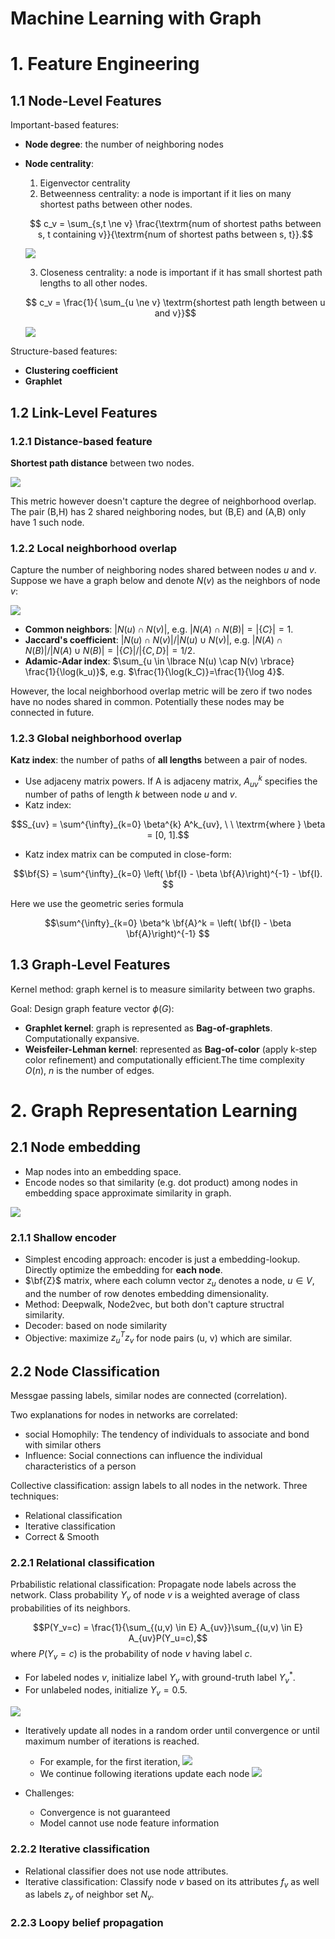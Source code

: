 # Machine Learning with Graph


# 1. Feature Engineering


## 1.1 Node-Level Features

Important-based features:
* **Node degree**: the number of neighboring nodes
* **Node centrality**: 
     1. Eigenvector centrality
     2. Betweenness centrality: a node is important if it lies on many shortest paths between other nodes.
     
     $$ c_v = \sum_{s,t \ne v} \frac{\textrm{num of shortest paths between s, t containing v}}{\textrm{num of shortest paths between s, t}}.$$

     ![](images/feature_node_betweenness.png)

     3. Closeness centrality: a node is important if it has small shortest path lengths to all other nodes.

     $$ c_v = \frac{1}{ \sum_{u \ne v} \textrm{shortest path length between u and v}}$$

     ![](images/feature_node_closeness.png)

     

Structure-based features:
* **Clustering coefficient** 
* **Graphlet**

## 1.2 Link-Level Features

### 1.2.1 Distance-based feature

**Shortest path distance** between two nodes.

![](images/feature_link_distance.png)

This metric however doesn't capture the degree of neighborhood overlap. The pair (B,H) has 2 shared neighboring nodes, but (B,E) and (A,B) only have 1 such node.

### 1.2.2 Local neighborhood overlap

Capture the number of neighboring nodes shared between nodes $u$ and $v$. Suppose we have a graph below and denote $N(v)$ as the neighbors of node $v$:

![](images/feature_link_local_neighbor.png)

* **Common neighbors**: $|N(u) \cap N(v)|$, e.g. $|N(A) \cap N(B)| = |\lbrace C \rbrace|=1$.
* **Jaccard's coefficient**: $|N(u) \cap N(v)|/|N(u) \cup N(v)|$, e.g. $|N(A) \cap N(B)|/ |N(A) \cup N(B)|= | \lbrace C \rbrace |/| \lbrace C,D \rbrace |=1/2$.
* **Adamic-Adar index**: $\sum_{u \in \lbrace N(u) \cap N(v) \rbrace} \frac{1}{\log(k_u)}$, e.g. $\frac{1}{\log(k_C)}=\frac{1}{\log 4}$.


However, the local neighborhood overlap metric will be zero if two nodes have no nodes shared in common. Potentially these nodes may be connected in future.

### 1.2.3 Global neighborhood overlap

**Katz index**: the number of paths of **all lengths** between a pair of nodes.
* Use adjaceny matrix powers. If A is adjaceny matrix, $A^k_{uv}$ specifies the number of paths of length $k$ between node $u$ and $v$.
* Katz index:

$$S_{uv} = \sum^{\infty}_{k=0} \beta^{k} A^k_{uv}, \ \ \textrm{where } \beta = [0, 1].$$ 

* Katz index matrix can be computed in close-form:

$$\bf{S} = \sum^{\infty}_{k=0} \left( \bf{I} - \beta \bf{A}\right)^{-1} - \bf{I}. $$

Here we use the geometric series formula 

$$\sum^{\infty}_{k=0} \beta^k \bf{A}^k = \left( \bf{I} - \beta \bf{A}\right)^{-1} $$

## 1.3 Graph-Level Features

Kernel method: graph kernel is to measure similarity between two graphs.

Goal: Design graph feature vector $\phi(G)$:
* **Graphlet kernel**: graph is represented as **Bag-of-graphlets**. Computationally expansive.
* **Weisfeiler-Lehman kernel**: represented as **Bag-of-color** (apply k-step color refinement) and computationally efficient.The time complexity $O(n)$, $n$ is the number of edges.



# 2. Graph Representation Learning

## 2.1 Node embedding

* Map nodes into an embedding space.
* Encode nodes so that similarity (e.g. dot product) among nodes in embedding space approximate similarity in graph.

![](images/node_embedding.png)


### 2.1.1 Shallow encoder

* Simplest encoding approach: encoder is just a embedding-lookup. Directly optimize the embedding for **each node**.
* $\bf{Z}$ matrix, where each column vector $z_u$ denotes a node, $u \in V$, and the number of row denotes embedding dimensionality.
* Method: Deepwalk, Node2vec, but both don't capture structral similarity.
* Decoder: based on node similarity 
* Objective: maximize $z^T_u z_v$ for node pairs (u, v) which are similar.

## 2.2 Node Classification

Messgae passing labels, similar nodes are connected (correlation).  

Two explanations for nodes in networks are correlated:
* social Homophily: The tendency of individuals to associate and bond with similar others
* Influence: Social connections can influence the individual characteristics of a person

Collective classification: assign labels to all nodes in the network. Three techniques:
* Relational classification
* Iterative classification
* Correct & Smooth

### 2.2.1 Relational classification

Prbabilistic relational classification: Propagate node labels across the network. Class probability $Y_v$ of node $v$ is a weighted average of class probabilities of its neighbors.

$$P(Y_v=c) = \frac{1}{\sum_{(u,v) \in E} A_{uv}}\sum_{(u,v) \in E} A_{uv}P(Y_u=c),$$
where $P(Y_v=c)$ is the probability of node $v$ having label $c$.

* For labeled nodes $v$, initialize label $Y_v$ with ground-truth label $Y^*_v$.
* For unlabeled nodes, initialize $Y_v= 0.5$.

![](images/label_relational_classification_0.png)

* Iteratively update all nodes in a random order until convergence or until maximum number of iterations is reached.
     * For example, for the first iteration,
     ![](images/label_relational_classification_1.png)
     * We continue following iterations update each node 
     ![](images/label_relational_classification_2.png)

* Challenges:
     * Convergence is not guaranteed
     * Model cannot use node feature information

### 2.2.2 Iterative classification

* Relational classifier does not use node attributes.
* Iterative classification: Classify node $v$ based on its attributes $f_v$ as well as labels $z_v$ of neighbor set $N_v$.

### 2.2.3 Loopy belief propagation 
